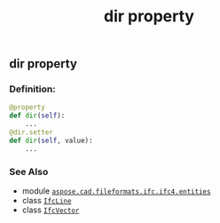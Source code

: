 ﻿---
title: dir property
second_title: Aspose.CAD for Python via .NET API References
description: 
type: docs
weight: 40
url: /python-net/aspose.cad.fileformats.ifc.ifc4.entities/ifcline/dir/
is_root: false
---

## dir property

### Definition:
```python
@property
def dir(self):
    ...
@dir.setter
def dir(self, value):
    ...
```

### See Also
* module [`aspose.cad.fileformats.ifc.ifc4.entities`](../../)
* class [`IfcLine`](/cad/python-net/aspose.cad.fileformats.ifc.ifc4.entities/ifcline)
* class [`IfcVector`](/cad/python-net/aspose.cad.fileformats.ifc.ifc4.entities/ifcvector)
